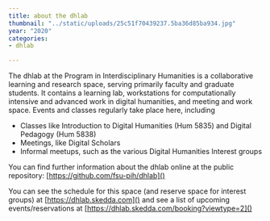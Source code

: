 ```yaml
---
title: about the dhlab
thumbnail: "../static/uploads/25c51f70439237.5ba36d85ba934.jpg"
year: "2020"
categories:
- dhlab

---
```

The dhlab at the Program in Interdisciplinary Humanities is a collaborative learning and research space, serving primarily faculty and graduate students. It contains a learning lab, workstations for computationally intensive and advanced work in digital humanities, and meeting and work space. Events and classes regularly take place here, including

* Classes like Introduction to Digital Humanities (Hum 5835) and Digital Pedagogy (Hum 5838)
* Meetings, like Digital Scholars
* Informal meetups, such as the various Digital Humanities Interest groups

You can find further information about the dhlab online at the public repository: [https://github.com/fsu-pih/dhlab]()

You can see the schedule for this space (and reserve space for interest groups) at [https://dhlab.skedda.com]() and see a list of upcoming events/reservations at [https://dhlab.skedda.com/booking?viewtype=2]()